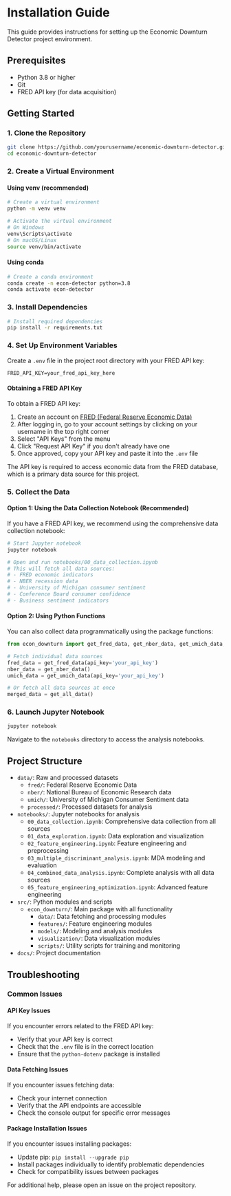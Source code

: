 # Installation Guide

This guide provides instructions for setting up the Economic Downturn Detector project environment.

## Prerequisites

- Python 3.8 or higher
- Git
- FRED API key (for data acquisition)

## Getting Started

### 1. Clone the Repository

```bash
git clone https://github.com/yourusername/economic-downturn-detector.git
cd economic-downturn-detector
```

### 2. Create a Virtual Environment

#### Using venv (recommended)

```bash
# Create a virtual environment
python -m venv venv

# Activate the virtual environment
# On Windows
venv\Scripts\activate
# On macOS/Linux
source venv/bin/activate
```

#### Using conda

```bash
# Create a conda environment
conda create -n econ-detector python=3.8
conda activate econ-detector
```

### 3. Install Dependencies

```bash
# Install required dependencies
pip install -r requirements.txt
```

### 4. Set Up Environment Variables

Create a `.env` file in the project root directory with your FRED API key:

```
FRED_API_KEY=your_fred_api_key_here
```

#### Obtaining a FRED API Key

To obtain a FRED API key:
1. Create an account on [FRED (Federal Reserve Economic Data)](https://fred.stlouisfed.org/)
2. After logging in, go to your account settings by clicking on your username in the top right corner
3. Select "API Keys" from the menu
4. Click "Request API Key" if you don't already have one
5. Once approved, copy your API key and paste it into the `.env` file

The API key is required to access economic data from the FRED database, which is a primary data source for this project.

### 5. Collect the Data

#### Option 1: Using the Data Collection Notebook (Recommended)

If you have a FRED API key, we recommend using the comprehensive data collection notebook:

```bash
# Start Jupyter notebook
jupyter notebook

# Open and run notebooks/00_data_collection.ipynb
# This will fetch all data sources:
# - FRED economic indicators
# - NBER recession data
# - University of Michigan consumer sentiment
# - Conference Board consumer confidence
# - Business sentiment indicators
```

#### Option 2: Using Python Functions

You can also collect data programmatically using the package functions:

```python
from econ_downturn import get_fred_data, get_nber_data, get_umich_data, get_all_data

# Fetch individual data sources
fred_data = get_fred_data(api_key='your_api_key')
nber_data = get_nber_data()
umich_data = get_umich_data(api_key='your_api_key')

# Or fetch all data sources at once
merged_data = get_all_data()
```

### 6. Launch Jupyter Notebook

```bash
jupyter notebook
```

Navigate to the `notebooks` directory to access the analysis notebooks.

## Project Structure

- `data/`: Raw and processed datasets
  - `fred/`: Federal Reserve Economic Data
  - `nber/`: National Bureau of Economic Research data
  - `umich/`: University of Michigan Consumer Sentiment data
  - `processed/`: Processed datasets for analysis
- `notebooks/`: Jupyter notebooks for analysis
  - `00_data_collection.ipynb`: Comprehensive data collection from all sources
  - `01_data_exploration.ipynb`: Data exploration and visualization
  - `02_feature_engineering.ipynb`: Feature engineering and preprocessing
  - `03_multiple_discriminant_analysis.ipynb`: MDA modeling and evaluation
  - `04_combined_data_analysis.ipynb`: Complete analysis with all data sources
  - `05_feature_engineering_optimization.ipynb`: Advanced feature engineering
- `src/`: Python modules and scripts
  - `econ_downturn/`: Main package with all functionality
    - `data/`: Data fetching and processing modules
    - `features/`: Feature engineering modules
    - `models/`: Modeling and analysis modules
    - `visualization/`: Data visualization modules
    - `scripts/`: Utility scripts for training and monitoring
- `docs/`: Project documentation

## Troubleshooting

### Common Issues

#### API Key Issues

If you encounter errors related to the FRED API key:
- Verify that your API key is correct
- Check that the `.env` file is in the correct location
- Ensure that the `python-dotenv` package is installed

#### Data Fetching Issues

If you encounter issues fetching data:
- Check your internet connection
- Verify that the API endpoints are accessible
- Check the console output for specific error messages

#### Package Installation Issues

If you encounter issues installing packages:
- Update pip: `pip install --upgrade pip`
- Install packages individually to identify problematic dependencies
- Check for compatibility issues between packages

For additional help, please open an issue on the project repository.
